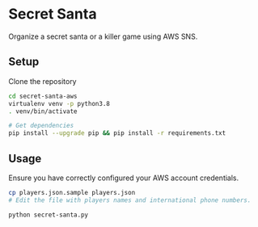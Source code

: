# Secret Santa

Organize a secret santa or a killer game using AWS SNS.

## Setup
Clone the repository
```bash
cd secret-santa-aws
virtualenv venv -p python3.8
. venv/bin/activate

# Get dependencies
pip install --upgrade pip && pip install -r requirements.txt
```

## Usage
Ensure you have correctly configured your AWS account credentials.
```bash
cp players.json.sample players.json
# Edit the file with players names and international phone numbers.

python secret-santa.py
```
